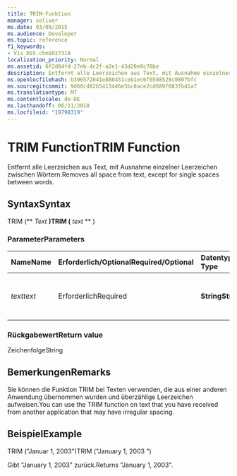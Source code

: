 ```yaml
---
title: TRIM-Funktion
manager: soliver
ms.date: 03/09/2015
ms.audience: Developer
ms.topic: reference
f1_keywords:
- Vis_DSS.chm1027318
localization_priority: Normal
ms.assetid: 6f2d84fd-27eb-4c2f-a2e1-43d20e0c78be
description: Entfernt alle Leerzeichen aus Text, mit Ausnahme einzelner Leerzeichen zwischen Wörtern.
ms.openlocfilehash: b396572041e880451ceb1ec6f0508528c0807bfc
ms.sourcegitcommit: 9d60cd82b5413446e5bc8ace2cd689f683fb41a7
ms.translationtype: MT
ms.contentlocale: de-DE
ms.lasthandoff: 06/11/2018
ms.locfileid: "19798319"
---
```

# <a name="trim-function"></a><span data-ttu-id="39f2a-103">TRIM Function</span><span class="sxs-lookup"><span data-stu-id="39f2a-103">TRIM Function</span></span>

<span data-ttu-id="39f2a-104">Entfernt alle Leerzeichen aus Text, mit Ausnahme einzelner Leerzeichen zwischen Wörtern.</span><span class="sxs-lookup"><span data-stu-id="39f2a-104">Removes all space from text, except for single spaces between words.</span></span> 
  
## <a name="syntax"></a><span data-ttu-id="39f2a-105">Syntax</span><span class="sxs-lookup"><span data-stu-id="39f2a-105">Syntax</span></span>

<span data-ttu-id="39f2a-106">TRIM (** *Text* **)</span><span class="sxs-lookup"><span data-stu-id="39f2a-106">TRIM (** *text* ** )</span></span> 
  
### <a name="parameters"></a><span data-ttu-id="39f2a-107">Parameter</span><span class="sxs-lookup"><span data-stu-id="39f2a-107">Parameters</span></span>

|<span data-ttu-id="39f2a-108">**Name**</span><span class="sxs-lookup"><span data-stu-id="39f2a-108">**Name**</span></span>|<span data-ttu-id="39f2a-109">**Erforderlich/Optional**</span><span class="sxs-lookup"><span data-stu-id="39f2a-109">**Required/Optional**</span></span>|<span data-ttu-id="39f2a-110">**Datentyp**</span><span class="sxs-lookup"><span data-stu-id="39f2a-110">**Data Type**</span></span>|<span data-ttu-id="39f2a-111">**Beschreibung**</span><span class="sxs-lookup"><span data-stu-id="39f2a-111">**Description**</span></span>|
|:-----|:-----|:-----|:-----|
| <span data-ttu-id="39f2a-112">_text_</span><span class="sxs-lookup"><span data-stu-id="39f2a-112">_text_</span></span> <br/> |<span data-ttu-id="39f2a-113">Erforderlich</span><span class="sxs-lookup"><span data-stu-id="39f2a-113">Required</span></span>  <br/> |<span data-ttu-id="39f2a-114">**String**</span><span class="sxs-lookup"><span data-stu-id="39f2a-114">**String**</span></span> <br/> |<span data-ttu-id="39f2a-115">Der Text, aus dem die Leerzeichen entfernt werden sollen.</span><span class="sxs-lookup"><span data-stu-id="39f2a-115">The text from which you want to remove spaces.</span></span>  <br/> |
   
### <a name="return-value"></a><span data-ttu-id="39f2a-116">Rückgabewert</span><span class="sxs-lookup"><span data-stu-id="39f2a-116">Return value</span></span>

<span data-ttu-id="39f2a-117">Zeichenfolge</span><span class="sxs-lookup"><span data-stu-id="39f2a-117">String</span></span>
  
## <a name="remarks"></a><span data-ttu-id="39f2a-118">Bemerkungen</span><span class="sxs-lookup"><span data-stu-id="39f2a-118">Remarks</span></span>

<span data-ttu-id="39f2a-119">Sie können die Funktion TRIM bei Texten verwenden, die aus einer anderen Anwendung übernommen wurden und überzählige Leerzeichen aufweisen.</span><span class="sxs-lookup"><span data-stu-id="39f2a-119">You can use the TRIM function on text that you have received from another application that may have irregular spacing.</span></span>
  
## <a name="example"></a><span data-ttu-id="39f2a-120">Beispiel</span><span class="sxs-lookup"><span data-stu-id="39f2a-120">Example</span></span>

<span data-ttu-id="39f2a-121">TRIM ("Januar 1, 2003")</span><span class="sxs-lookup"><span data-stu-id="39f2a-121">TRIM ("January 1, 2003 ")</span></span> 
  
<span data-ttu-id="39f2a-122">Gibt "January 1, 2003" zurück.</span><span class="sxs-lookup"><span data-stu-id="39f2a-122">Returns "January 1, 2003".</span></span> 
  

